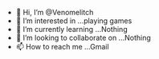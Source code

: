 - 👋 Hi, I’m @Venomelitch
- 👀 I’m interested in ...playing games 
- 🌱 I’m currently learning ...Nothing 
- 💞️ I’m looking to collaborate on ...Nothing 
- 📫 How to reach me ...Gmail

<!---
Venomelitch/Venomelitch is a ✨ special ✨ repository because its `README.md` (this file) appears on your GitHub profile.
You can click the Preview link to take a look at your changes.
--->
